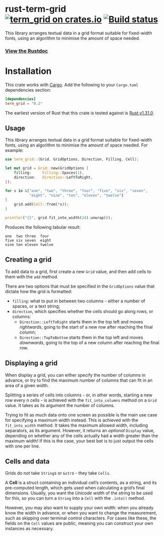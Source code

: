 # rust-term-grid [![term_grid on crates.io](https://meritbadge.herokuapp.com/term_grid)](https://crates.io/crates/term_grid) [![Build status](https://travis-ci.org/ogham/rust-term-grid.svg?branch=master)](https://travis-ci.org/ogham/rust-term-grid)

This library arranges textual data in a grid format suitable for fixed-width fonts, using an algorithm to minimise the amount of space needed.

### [View the Rustdoc](https://docs.rs/term_grid)


# Installation

This crate works with [Cargo](https://crates.io). Add the following to your `Cargo.toml` dependencies section:

```toml
[dependencies]
term_grid = "0.2"
```

The earliest version of Rust that this crate is tested against is [Rust v1.31.0](https://blog.rust-lang.org/2018/12/06/Rust-1.31-and-rust-2018.html).


## Usage

This library arranges textual data in a grid format suitable for fixed-width fonts, using an algorithm to minimise the amount of space needed.
For example:

```rust
use term_grid::{Grid, GridOptions, Direction, Filling, Cell};

let mut grid = Grid::new(GridOptions {
    filling:     Filling::Spaces(1),
    direction:   Direction::LeftToRight,
});

for s in &["one", "two", "three", "four", "five", "six", "seven",
           "eight", "nine", "ten", "eleven", "twelve"]
{
    grid.add(Cell::from(*s));
}

println!("{}", grid.fit_into_width(24).unwrap());
```

Produces the following tabular result:

```
one  two three  four
five six seven  eight
nine ten eleven twelve
```


## Creating a grid

To add data to a grid, first create a new `Grid` value, and then add cells to them with the `add` method.

There are two options that must be specified in the `GridOptions` value that dictate how the grid is formatted:

- `filling`: what to put in between two columns - either a number of spaces, or a text string;
- `direction`, which specifies whether the cells should go along rows, or columns:
    - `Direction::LeftToRight` starts them in the top left and moves *rightwards*, going to the start of a new row after reaching the final column;
    - `Direction::TopToBottom` starts them in the top left and moves *downwards*, going to the top of a new column after reaching the final row.


## Displaying a grid

When display a grid, you can either specify the number of columns in advance, or try to find the maximum number of columns that can fit in an area of a given width.

Splitting a series of cells into columns - or, in other words, starting a new row every *n* cells - is achieved with the `fit_into_columns` method on a `Grid` value.
It takes as its argument the number of columns.

Trying to fit as much data onto one screen as possible is the main use case for specifying a maximum width instead.
This is achieved with the `fit_into_width` method.
It takes the maximum allowed width, including separators, as its argument.
However, it returns an *optional* `Display` value, depending on whether any of the cells actually had a width greater than the maximum width!
If this is the case, your best bet is to just output the cells with one per line.


## Cells and data

Grids do not take `String`s or `&str`s - they take `Cells`.

A **Cell** is a struct containing an individual cell’s contents, as a string, and its pre-computed length, which gets used when calculating a grid’s final dimensions.
Usually, you want the *Unicode width* of the string to be used for this, so you can turn a `String` into a `Cell` with the `.into()` method.

However, you may also want to supply your own width: when you already know the width in advance, or when you want to change the measurement, such as skipping over terminal control characters.
For cases like these, the fields on the `Cell` values are public, meaning you can construct your own instances as necessary.
